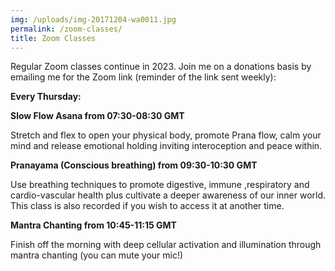 ```yaml
---
img: /uploads/img-20171204-wa0011.jpg
permalink: /zoom-classes/
title: Zoom Classes
---
```

Regular Zoom classes continue in 2023.  Join me on a donations basis by emailing me for the Zoom link (reminder of the link sent weekly): 

**E﻿very Thursday:**

**Slow Flow Asana from 07:30-08:30 GMT**

Stretch and flex to open your physical body, promote Prana flow, calm your mind and release emotional holding inviting interoception and peace within.

**Pranayama (Conscious breathing) from 09:30-10:30 GMT**

Use breathing techniques to promote digestive, immune ,respiratory and cardio-vascular health plus cultivate a deeper awareness of our inner world. This class is also recorded if you wish to access it at another time.

**Mantra Chanting from 10:45-11:15 GMT**

Finish off the morning with deep cellular activation and illumination through mantra chanting (you can mute your mic!)